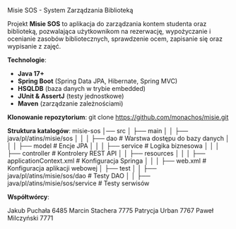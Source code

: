 Misie SOS - System Zarządzania Biblioteką
 
Projekt **Misie SOS** to aplikacja do zarządzania kontem studenta oraz biblioteką, pozwalająca użytkownikom na rezerwację, wypożyczanie i ocenianie zasobów bibliotecznych, sprawdzenie ocem, zapisanie się oraz wypisanie z zajęć.

**Technologie**:
 - **Java 17+**  
- **Spring Boot** (Spring Data JPA, Hibernate, Spring MVC)  
- **HSQLDB** (baza danych w trybie embedded)  
- **JUnit & AssertJ** (testy jednostkowe)  
- **Maven** (zarządzanie zależnościami)

 **Klonowanie repozytorium**:
   git clone https://github.com/monachos/misie.git

**Struktura katalogów**: 
misie-sos
│── src
│   ├── main
│   │   ├── java/pl/atins/misie/sos
│   │   │   ├── dao          # Warstwa dostępu do bazy danych
│   │   │   ├── model        # Encje JPA
│   │   │   ├── service      # Logika biznesowa
│   │   │   ├── controller   # Kontrolery REST API
│   │   ├── resources
│   │   │   ├── applicationContext.xml  # Konfiguracja Springa
│   │   │   ├── web.xml  # Konfiguracja aplikacji webowej
│   ├── test
│   │   ├── java/pl/atins/misie/sos/dao  # Testy DAO
│   │   ├── java/pl/atins/misie/sos/service  # Testy serwisów

**Współtwórcy**:

Jakub Puchała 6485
Marcin Stachera 7775
Patrycja Urban 7767
Paweł Milczyński 7771


